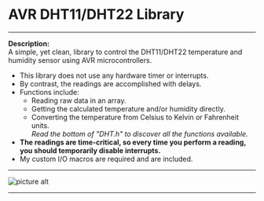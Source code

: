 # AVR DHT11/DHT22 Library

---

**Description:**  
A simple, yet clean, library to control the DHT11/DHT22 temperature and humidity sensor using AVR microcontrollers.  
+ This library does not use any hardware timer or interrupts.  
+ By contrast, the readings are accomplished with delays.  
+ Functions include:  
  + Reading raw data in an array.  
  + Getting the calculated temperature and/or humidity directly.  
  + Converting the temperature from Celsius to Kelvin or Fahrenheit units.  
  _Read the bottom of "DHT.h" to discover all the functions available._  
+ **The readings are time-critical, so every time you perform a reading, you should temporarily disable interrupts.** 
+ My custom I/O macros are required and are included.  

---

![picture alt](https://raw.githubusercontent.com/efthymios-ks/AVR-DHT-Library/master/Demonstration.png)  

---

